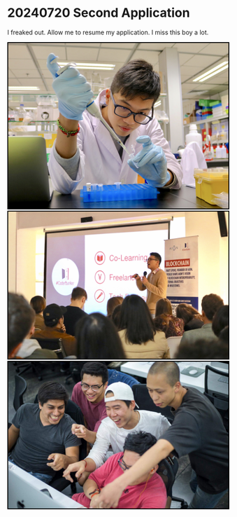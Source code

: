 # 20240720 Second Application

I freaked out. Allow me to resume my application. I miss this boy a lot.

<img width='600' style="border: 2px solid black;" src='./01_Biology.jpg' alt="Biology"/>
<!--  -->
<img width='600' style="border: 2px solid black;" src='./02_Coderbunker.jpg' alt="Coderbunker"/>
<!--  -->
<img width='600' style="border: 2px solid black;" src='./03_42.jpg' alt="42"/>
